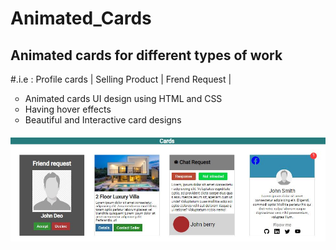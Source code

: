 # Animated_Cards
## Animated cards for different types of work
#.i.e : Profile cards | Selling Product | Frend Request |

<ul type="circle">
  <li>Animated cards UI design using HTML and CSS</li>
  <li>Having hover effects </li>
  <li>Beautiful and Interactive card designs</li>
</ul>

<img src="https://github.com/BalrajSingh47/Animated_Cards/blob/main/Images/Animated%20cards.JPG" alt="Image is under process">
